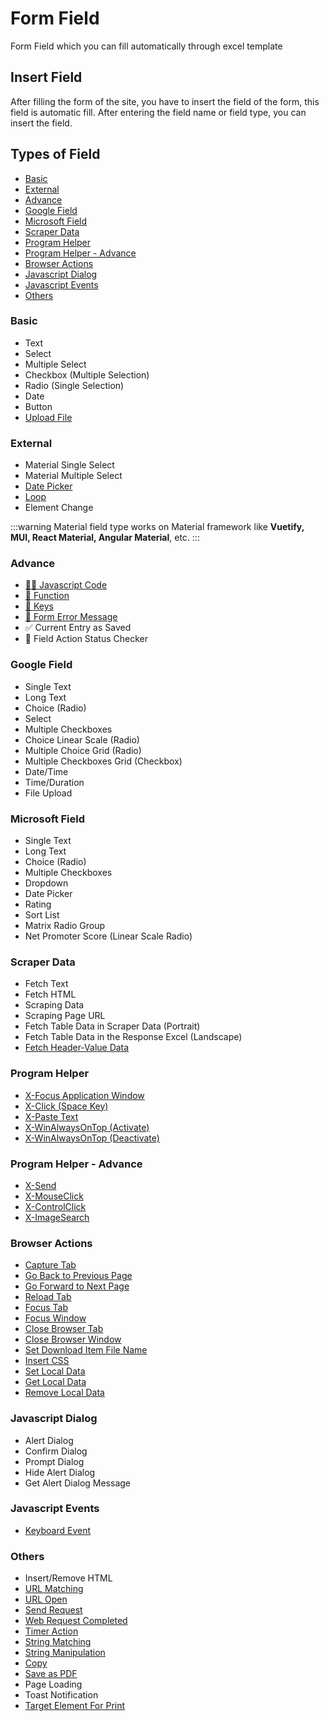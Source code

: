 # Form Field

Form Field which you can fill automatically through excel template

## Insert Field

After filling the form of the site, you have to insert the field of the form, this field is automatic fill. After entering the field name or field type, you can insert the field.

## Types of Field

- [Basic](#basic)
- [External](#external)
- [Advance](#advance)
- [Google Field](#google-field)
- [Microsoft Field](#microsoft-field)
- [Scraper Data](#scraper-data)
- [Program Helper](#program-helper)
- [Program Helper - Advance](#program-helper-advance)
- [Browser Actions](#browser-actions)
- [Javascript Dialog](#javascript-dialog)
- [Javascript Events](#javascript-events)
- [Others](#others)

### Basic

- Text
- Select
- Multiple Select
- Checkbox (Multiple Selection)
- Radio (Single Selection)
- Date
- Button
- [Upload File](/documentation/field-types/upload-file)

### External

- Material Single Select
- Material Multiple Select
- [Date Picker](/documentation/field-types/date-picker)
- [Loop](/documentation/field-types/loop)
- Element Change

:::warning
Material field type works on Material framework like **Vuetify, MUI, React Material, Angular Material**, etc.
:::

### Advance

- [👩‍💻 Javascript Code](/documentation/field-types/javascript-code)
- [🚀 Function](/documentation/functions#predefined-function)
- [🔑 Keys](/documentation/keys#special-key)
- [🛑 Form Error Message](/documentation/field-types/form-error-message)
- ✅ Current Entry as Saved
- 📃 Field Action Status Checker

### Google Field

- Single Text
- Long Text
- Choice (Radio)
- Select
- Multiple Checkboxes
- Choice Linear Scale (Radio)
- Multiple Choice Grid (Radio)
- Multiple Checkboxes Grid (Checkbox)
- Date/Time
- Time/Duration
- File Upload

### Microsoft Field

- Single Text
- Long Text
- Choice (Radio)
- Multiple Checkboxes
- Dropdown
- Date Picker
- Rating
- Sort List
- Matrix Radio Group
- Net Promoter Score (Linear Scale Radio)

### Scraper Data

- Fetch Text
- Fetch HTML
- Scraping Data
- Scraping Page URL
- Fetch Table Data in Scraper Data (Portrait)
- Fetch Table Data in the Response Excel (Landscape)
- [Fetch Header-Value Data](/documentation/field-types/scraper-data#fetch-header-value-data)

### Program Helper

- [X-Focus Application Window](/documentation/field-types/program-helper#x-focus-application-window)
- [X-Click (Space Key)](/documentation/field-types/program-helper#x-click-space-key)
- [X-Paste Text](/documentation/field-types/program-helper#x-paste-text)
- [X-WinAlwaysOnTop (Activate)](/documentation/field-types/program-helper#x-winalwaysontop-activate)
- [X-WinAlwaysOnTop (Deactivate)](/documentation/field-types/program-helper#x-winalwaysontop-deactivate)

### Program Helper - Advance

- [X-Send](/documentation/field-types/program-helper#x-send)
- [X-MouseClick](/documentation/field-types/program-helper#x-mouseclick)
- [X-ControlClick](/documentation/field-types/program-helper#x-controlclick)
- [X-ImageSearch](/documentation/field-types/program-helper#x-imagesearch)

### Browser Actions

- [Capture Tab](/documentation/field-types/browser-actions#capture-tab)
- [Go Back to Previous Page](/documentation/field-types/browser-actions#go-back-to-previous-page)
- [Go Forward to Next Page](/documentation/field-types/browser-actions#go-forward-to-next-page)
- [Reload Tab](/documentation/field-types/browser-actions#reload-tab)
- [Focus Tab](/documentation/field-types/browser-actions#focus-tab)
- [Focus Window](/documentation/field-types/browser-actions#focus-window)
- [Close Browser Tab](/documentation/field-types/browser-actions#close-browser-tab)
- [Close Browser Window](/documentation/field-types/browser-actions#close-browser-window)
- [Set Download Item File Name](/documentation/field-types/browser-actions#set-download-item-file-name)
- [Insert CSS](/documentation/field-types/browser-actions#insert-css)
- [Set Local Data](/documentation/field-types/browser-actions#set-local-data)
- [Get Local Data](/documentation/field-types/browser-actions#get-local-data)
- [Remove Local Data](/documentation/field-types/browser-actions#remove-local-data)

### Javascript Dialog

- Alert Dialog
- Confirm Dialog
- Prompt Dialog
- Hide Alert Dialog
- Get Alert Dialog Message

### Javascript Events

- [Keyboard Event](/documentation/field-types/javascript-events#keyboard-event)

### Others

- Insert/Remove HTML
- [URL Matching](/documentation/field-types/url-matching)
- [URL Open](/documentation/field-types/url-open)
- [Send Request](/documentation/field-types/send-request)
- [Web Request Completed](/documentation/field-types/web-request-completed)
- [Timer Action](/documentation/field-types/timer-action)
- [String Matching](/documentation/field-types/string-matching)
- [String Manipulation](/documentation/field-types/string-manipulation)
- [Copy](/documentation/field-types/copy)
- [Save as PDF](/documentation/field-types/save-as-pdf)
- Page Loading
- Toast Notification
- [Target Element For Print](/documentation/field-types/target-element-for-print)
